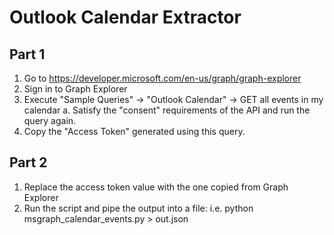 # Outlook Calendar Extractor

## Part 1

1. Go to https://developer.microsoft.com/en-us/graph/graph-explorer
2. Sign in to Graph Explorer
3. Execute "Sample Queries" -> "Outlook Calendar" -> GET all events in my calendar
    a. Satisfy the "consent" requirements of the API and run the query again.
4. Copy the "Access Token" generated using this query.

## Part 2

1. Replace the access token value with the one copied from Graph Explorer
2. Run the script and pipe the output into a file: i.e. python msgraph_calendar_events.py > out.json
